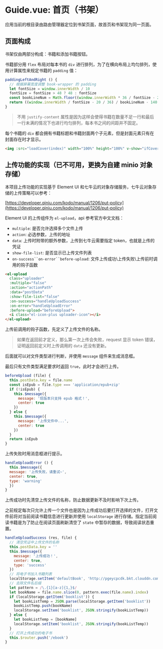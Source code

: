 # Guide.vue: 首页（书架）

应用当前的根目录由路由管理器定位到书架页面，故首页和书架现为同一页面。

## 页面构成

书架仅由两部分构成：书籍和添加书籍按钮。

书籍部分用 `flex` 布局对每本书的 `div` 进行排列，为了在横向布局上均匀排列，使用计算属性来规定书籍的 `padding` 值：

```javascript
paddingLeftAndRight () {
  // 根据屏幕宽度调整 book-wrapper 的 padding
  let fontSize = window.innerWidth / 10
  fontSize = fontSize > 48 ? 48 : fontSize
  const bookLineNum = Math.floor((window.innerWidth * 36 / fontSize - 20) / 140)
  return ((window.innerWidth / fontSize - 20 / 36) / bookLineNum - 140 / 36) / 2 + 10 / 36
}
```

> 不用 `justify-content` 属性是因为这样会使得书籍在数量不足一行和最后一行未满的情况下也进行均匀排列，每本书之间的间距并不固定。

每个书籍的 `div` 都会拥有书籍标题和书籍封面两个子元素，但是封面元素只有在封面存在时才显示。

```html
<img :src="loadCover(index)" width="100%" height="100%" v-show="ifCoverExist[index]">
```

## 上传功能的实现（已不可用，更换为自建 minio 对象存储）

本项目上传功能的实现基于 Element UI 和七牛云的对象存储服务，七牛云对象存储的上传策略可以参考：

[https://developer.qiniu.com/kodo/manual/1206/put-policy](https://developer.qiniu.com/kodo/manual/1206/put-policy)

Element UI 的上传组件为 `el-upload`，api 参考官方中文文档：

- `multiple`: 是否允许选择多个文件上传
- `action`: 必选参数，上传的地址
- `data`: 上传时附带的额外参数，上传到七牛云需要指定 token，也就是上传的凭证
- `show-file-list`: 是否显示已上传文件列表
- `on-success``on-error``before-upload`: 文件上传成功\上传失败\上传前时调用的钩子函数

```html
<el-upload
  class="uploader"
  :multiple="false"
  :action="actionPath"
  :data="postData"
  :show-file-list="false"
  :on-success="handleUploadSuccess"
  :on-error="handleUploadError"
  :before-upload="beforeUpload">
  <i class="el-icon-plus uploader-icon"></i>
</el-upload>
```

上传前调用的钩子函数，先定义了上传文件的名称。

> 如果在返回前才定义，那么第一次上传会失败，request 显示 token 错误，证明返回前定义时上传调用的 `data` 还没有更新。

后面就可以对文件类型进行判断，并使用 `message` 组件来生成消息框。

最后只有文件类型满足要求时返回 `true`，此时才会进行上传。

```javascript
beforeUpload (file) {
  this.postData.key = file.name
  const isEpub = file.type === 'application/epub+zip'
  if (!isEpub) {
    this.$message({
      message: '现版本只支持 epub 格式！',
      center: true
    })
  } else {
    this.$message({
      message: '上传文件中...',
      center: true
    })
  }
  return isEpub
}
```

上传失败时用消息框进行提示。

```javascript
handleUploadError () {
  this.$message({
  message: '上传失败，请重试~',
  center: true,
  type: 'warning'
  })
}
```

上传成功时先清空上传文件的名称，防止数据更新不及时影响下次上传。

之前规定每次只允许上传一个文件也是因为上传成功后要打开选择的文件，打开文件前将对当前阅读书籍信息进行更新并使用 `localStorage` 进行存储。指定当前阅读书籍是为了防止在阅读页面刷新清空了 `state` 中暂存的数据，导致阅读状态重置。

```javascript
handleUploadSuccess (res, file) {
  // 清空凭证中上传文件的名称
  this.postData.key = ''
  this.$message({
    message: '上传成功！',
    center: true,
    type: 'success'
  })
  // 将电子书加入书籍列表
  localStorage.setItem('defaultBook', 'http://pgeycpcdk.bkt.clouddn.com/' + file.name)
  // 去除文件名后缀
  let pattern = /\.{1}[a-z]{1,}$/
  let bookName = file.name.slice(0, pattern.exec(file.name).index)
  if (localStorage.getItem('booklist')) {
    let bookListTemp = JSON.parse(localStorage.getItem('booklist'))
    bookListTemp.push(bookName)
    localStorage.setItem('booklist', JSON.stringify(bookListTemp))
  } else {
    let bookListTemp = [bookName]
    localStorage.setItem('booklist', JSON.stringify(bookListTemp))
  }
  // 打开上传成功的电子书
  this.$router.push('/ebook')
}
```
